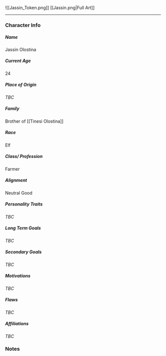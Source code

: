 ![[Jassin_Token.png]]
[[Jassin.png|Full Art]]

---
### Character Info
##### Name 
Jassin Olostina
##### Current Age
24
##### Place of Origin
*TBC*
##### Family
Brother of [[Tinesi Olostina]]
##### Race
Elf
##### Class/ Profession
Farmer
##### Alignment
Neutral Good
##### Personality Traits
*TBC*
##### Long Term Goals
*TBC*
##### Secondary Goals
*TBC*
##### Motivations
*TBC*
##### Flaws
*TBC*
##### Affiliations
*TBC*
### Notes


